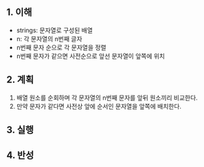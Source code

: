 ## 1. 이해

* strings: 문자열로 구성된 배열
* n: 각 문자열의 n번째 글자
* n번째 문자 순으로 각 문자열을 정렬
* n번째 문자가 같으면 사전순으로 앞선 문자열이 앞쪽에 위치

## 2. 계획

1. 배열 원소를 순회하며 각 문자열의 n번째 문자를 앞뒤 원소끼리 비교한다.
2. 만약 문자가 같다면 사전상 앞에 순서인 문자열을 앞쪽에 배치한다.

## 3. 실행

## 4. 반성